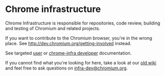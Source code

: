 <!--
Copyright 2015 The Chromium Authors. All rights reserved.
Use of this source code is governed by a BSD-style license that can be
found in the LICENSE file.
-->

# Chrome infrastructure

Chrome Infrastructure is responsible for repositories, code review, building
and testing of Chromium and related projects.

If you want to contribute to the Chromium browser, you're in the wrong
place. See http://dev.chromium.org/getting-involved instead.

See targeted [user](users/index.md) or [chrome-infra developer](developers.md)
documentation.

If you cannot find what you're looking for here, take a look at our
[old wiki](http://dev.chromium.org/infra) and feel free to ask questions on
infra-dev@chromium.org.
